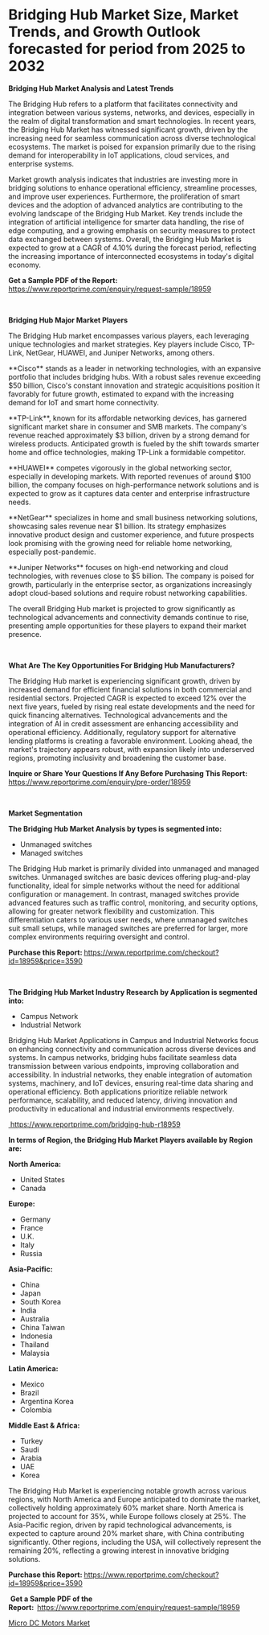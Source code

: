 <p><h1>Bridging Hub Market Size, Market Trends, and Growth Outlook forecasted for period from 2025 to 2032</h1></p><p><strong>Bridging Hub Market Analysis and Latest Trends</strong></p>
<p><p>The Bridging Hub refers to a platform that facilitates connectivity and integration between various systems, networks, and devices, especially in the realm of digital transformation and smart technologies. In recent years, the Bridging Hub Market has witnessed significant growth, driven by the increasing need for seamless communication across diverse technological ecosystems. The market is poised for expansion primarily due to the rising demand for interoperability in IoT applications, cloud services, and enterprise systems.</p><p>Market growth analysis indicates that industries are investing more in bridging solutions to enhance operational efficiency, streamline processes, and improve user experiences. Furthermore, the proliferation of smart devices and the adoption of advanced analytics are contributing to the evolving landscape of the Bridging Hub Market. Key trends include the integration of artificial intelligence for smarter data handling, the rise of edge computing, and a growing emphasis on security measures to protect data exchanged between systems. Overall, the Bridging Hub Market is expected to grow at a CAGR of 4.10% during the forecast period, reflecting the increasing importance of interconnected ecosystems in today's digital economy.</p></p>
<p><strong>Get a Sample PDF of the Report:&nbsp;</strong> <a href="https://www.reportprime.com/enquiry/request-sample/18959?utm_campaign=3324&utm_medium=2&utm_source=Github&utm_content=ia&utm_term=19032025&utm_id=bridging-hub">https://www.reportprime.com/enquiry/request-sample/18959</a></p>
<p>&nbsp;</p>
<p><strong>Bridging Hub Major Market Players</strong></p>
<p><p>The Bridging Hub market encompasses various players, each leveraging unique technologies and market strategies. Key players include Cisco, TP-Link, NetGear, HUAWEI, and Juniper Networks, among others.</p><p>**Cisco** stands as a leader in networking technologies, with an expansive portfolio that includes bridging hubs. With a robust sales revenue exceeding $50 billion, Cisco's constant innovation and strategic acquisitions position it favorably for future growth, estimated to expand with the increasing demand for IoT and smart home connectivity.</p><p>**TP-Link**, known for its affordable networking devices, has garnered significant market share in consumer and SMB markets. The company's revenue reached approximately $3 billion, driven by a strong demand for wireless products. Anticipated growth is fueled by the shift towards smarter home and office technologies, making TP-Link a formidable competitor.</p><p>**HUAWEI** competes vigorously in the global networking sector, especially in developing markets. With reported revenues of around $100 billion, the company focuses on high-performance network solutions and is expected to grow as it captures data center and enterprise infrastructure needs.</p><p>**NetGear** specializes in home and small business networking solutions, showcasing sales revenue near $1 billion. Its strategy emphasizes innovative product design and customer experience, and future prospects look promising with the growing need for reliable home networking, especially post-pandemic.</p><p>**Juniper Networks** focuses on high-end networking and cloud technologies, with revenues close to $5 billion. The company is poised for growth, particularly in the enterprise sector, as organizations increasingly adopt cloud-based solutions and require robust networking capabilities.</p><p>The overall Bridging Hub market is projected to grow significantly as technological advancements and connectivity demands continue to rise, presenting ample opportunities for these players to expand their market presence.</p></p>
<p>&nbsp;</p>
<p><strong>What Are The Key Opportunities For Bridging Hub Manufacturers?</strong></p>
<p><p>The Bridging Hub market is experiencing significant growth, driven by increased demand for efficient financial solutions in both commercial and residential sectors. Projected CAGR is expected to exceed 12% over the next five years, fueled by rising real estate developments and the need for quick financing alternatives. Technological advancements and the integration of AI in credit assessment are enhancing accessibility and operational efficiency. Additionally, regulatory support for alternative lending platforms is creating a favorable environment. Looking ahead, the market's trajectory appears robust, with expansion likely into underserved regions, promoting inclusivity and broadening the customer base.</p></p>
<p><strong>Inquire or Share Your Questions If Any Before Purchasing This Report:</strong> <a href="https://www.reportprime.com/enquiry/pre-order/18959?utm_campaign=3324&utm_medium=2&utm_source=Github&utm_content=ia&utm_term=19032025&utm_id=bridging-hub">https://www.reportprime.com/enquiry/pre-order/18959</a></p>
<p>&nbsp;</p>
<p><strong>Market Segmentation</strong></p>
<p><strong>The Bridging Hub Market Analysis by types is segmented into:</strong></p>
<p><ul><li>Unmanaged switches</li><li>Managed switches</li></ul></p>
<p><p>The Bridging Hub market is primarily divided into unmanaged and managed switches. Unmanaged switches are basic devices offering plug-and-play functionality, ideal for simple networks without the need for additional configuration or management. In contrast, managed switches provide advanced features such as traffic control, monitoring, and security options, allowing for greater network flexibility and customization. This differentiation caters to various user needs, where unmanaged switches suit small setups, while managed switches are preferred for larger, more complex environments requiring oversight and control.</p></p>
<p><strong>Purchase this Report:&nbsp;</strong><a href="https://www.reportprime.com/checkout?id=18959&price=3590&utm_campaign=3324&utm_medium=2&utm_source=Github&utm_content=ia&utm_term=19032025&utm_id=bridging-hub">https://www.reportprime.com/checkout?id=18959&price=3590</a></p>
<p>&nbsp;</p>
<p><strong>The Bridging Hub Market Industry Research by Application is segmented into:</strong></p>
<p><ul><li>Campus Network</li><li>Industrial Network</li></ul></p>
<p><p>Bridging Hub Market Applications in Campus and Industrial Networks focus on enhancing connectivity and communication across diverse devices and systems. In campus networks, bridging hubs facilitate seamless data transmission between various endpoints, improving collaboration and accessibility. In industrial networks, they enable integration of automation systems, machinery, and IoT devices, ensuring real-time data sharing and operational efficiency. Both applications prioritize reliable network performance, scalability, and reduced latency, driving innovation and productivity in educational and industrial environments respectively.</p></p>
<p><a href="https://www.reportprime.com/bridging-hub-r18959?utm_campaign=3324&utm_medium=2&utm_source=Github&utm_content=ia&utm_term=19032025&utm_id=bridging-hub">&nbsp;https://www.reportprime.com/bridging-hub-r18959</a></p>
<p><strong>In terms of Region, the Bridging Hub Market Players available by Region are:</strong></p>
<p>
    <p> <strong> North America: </strong>
        <ul>
            <li>United States</li>
            <li>Canada</li>
        </ul>
        </p> 
    <p> <strong> Europe: </strong>
        <ul>
            <li>Germany</li>
            <li>France</li>
            <li>U.K.</li>
            <li>Italy</li>
            <li>Russia</li>
        </ul>
        </p> 
    <p> <strong> Asia-Pacific: </strong>
        <ul>
            <li>China</li>
            <li>Japan</li>
            <li>South Korea</li>
            <li>India</li>
            <li>Australia</li>
            <li>China Taiwan</li>
            <li>Indonesia</li>
            <li>Thailand</li>
            <li>Malaysia</li>
        </ul>
        </p> 
    <p> <strong> Latin America: </strong>
        <ul>
            <li>Mexico</li>
            <li>Brazil</li>
            <li>Argentina Korea</li>
            <li>Colombia</li>
        </ul>
        </p> 
    <p> <strong> Middle East & Africa: </strong>
        <ul>
            <li>Turkey</li>
            <li>Saudi</li>
            <li>Arabia</li>
            <li>UAE</li>
            <li>Korea</li>
        </ul>
    </p>
    </p>
<p><p>The Bridging Hub Market is experiencing notable growth across various regions, with North America and Europe anticipated to dominate the market, collectively holding approximately 60% market share. North America is projected to account for 35%, while Europe follows closely at 25%. The Asia-Pacific region, driven by rapid technological advancements, is expected to capture around 20% market share, with China contributing significantly. Other regions, including the USA, will collectively represent the remaining 20%, reflecting a growing interest in innovative bridging solutions.</p></p>
<p><strong>Purchase this Report: </strong><a href="https://www.reportprime.com/checkout?id=18959&price=3590&utm_campaign=3324&utm_medium=2&utm_source=Github&utm_content=ia&utm_term=19032025&utm_id=bridging-hub">https://www.reportprime.com/checkout?id=18959&price=3590</a></p>
<p>&nbsp;<strong>Get a Sample PDF of the Report:&nbsp;&nbsp;</strong><a href="https://www.reportprime.com/enquiry/request-sample/18959?utm_campaign=3324&utm_medium=2&utm_source=Github&utm_content=ia&utm_term=19032025&utm_id=bridging-hub">https://www.reportprime.com/enquiry/request-sample/18959</a></p>
<p><strong></strong></p>
<p><p><a href="https://github.com/klindsey95/Market-Research-Report-List-1/blob/main/micro-dc-motors-market.md?utm_campaign=3324&utm_medium=2&utm_source=Github&utm_content=ia&utm_term=19032025&utm_id=bridging-hub">Micro DC Motors Market</a></p></p>